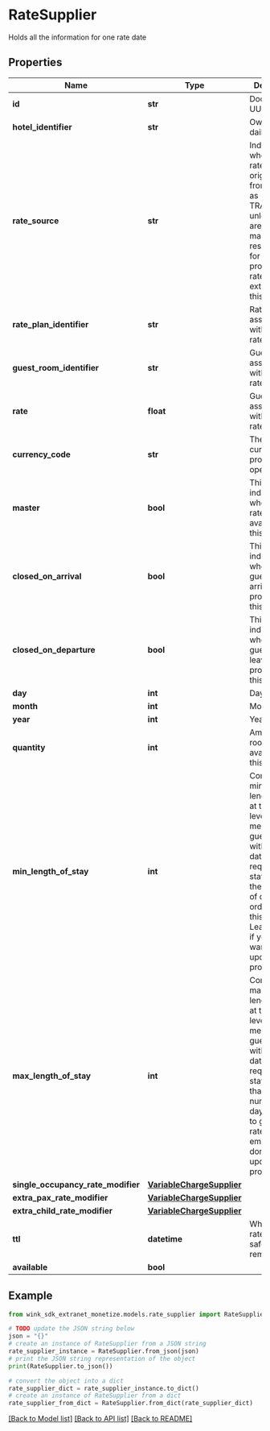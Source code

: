 # RateSupplier

Holds all the information for one rate date

## Properties

Name | Type | Description | Notes
------------ | ------------- | ------------- | -------------
**id** | **str** | Document UUID | [optional] 
**hotel_identifier** | **str** | Owner of daily rate. | 
**rate_source** | **str** | Indicate where this rate originated from. Leave as TRAVELIKO unless you are a channel manager and responsible for the property&#39;s rates externally of this platform. | [default to 'TRAVELIKO']
**rate_plan_identifier** | **str** | Rate plan associated with this daily rate. | 
**guest_room_identifier** | **str** | Guest room associated with this daily rate. | 
**rate** | **float** | Guest room associated with this daily rate. | 
**currency_code** | **str** | The currencyCode property operates in. | 
**master** | **bool** | This flag indicates whether this rate is available for this date. | [default to True]
**closed_on_arrival** | **bool** | This flag indicates whether a guest can arrive at the property on this date. | [default to False]
**closed_on_departure** | **bool** | This flag indicates whether a guest can leave the property on this date. | [default to False]
**day** | **int** | Day of month | [optional] 
**month** | **int** | Month | [optional] 
**year** | **int** | Year | [optional] 
**quantity** | **int** | Amount of rooms available for this date. | [optional] [default to 0]
**min_length_of_stay** | **int** | Control the minimum length of stay at the day-level. This means that a guest arriving within this date range is required to stay at least these number of days in order to get this rate. Leave empty if you don&#39;t want to update this property. | [optional] [default to -1]
**max_length_of_stay** | **int** | Control the maximum length of stay at the day-level. This means that a guest arriving within this date range is required to stay no longer than these number of days in order to get this rate. Leave empty if you don&#39;t want to update this property. | [optional] [default to -1]
**single_occupancy_rate_modifier** | [**VariableChargeSupplier**](VariableChargeSupplier.md) |  | [optional] 
**extra_pax_rate_modifier** | [**VariableChargeSupplier**](VariableChargeSupplier.md) |  | [optional] 
**extra_child_rate_modifier** | [**VariableChargeSupplier**](VariableChargeSupplier.md) |  | [optional] 
**ttl** | **datetime** | When this rate can be safely removed. | 
**available** | **bool** |  | [optional] 

## Example

```python
from wink_sdk_extranet_monetize.models.rate_supplier import RateSupplier

# TODO update the JSON string below
json = "{}"
# create an instance of RateSupplier from a JSON string
rate_supplier_instance = RateSupplier.from_json(json)
# print the JSON string representation of the object
print(RateSupplier.to_json())

# convert the object into a dict
rate_supplier_dict = rate_supplier_instance.to_dict()
# create an instance of RateSupplier from a dict
rate_supplier_from_dict = RateSupplier.from_dict(rate_supplier_dict)
```
[[Back to Model list]](../README.md#documentation-for-models) [[Back to API list]](../README.md#documentation-for-api-endpoints) [[Back to README]](../README.md)


